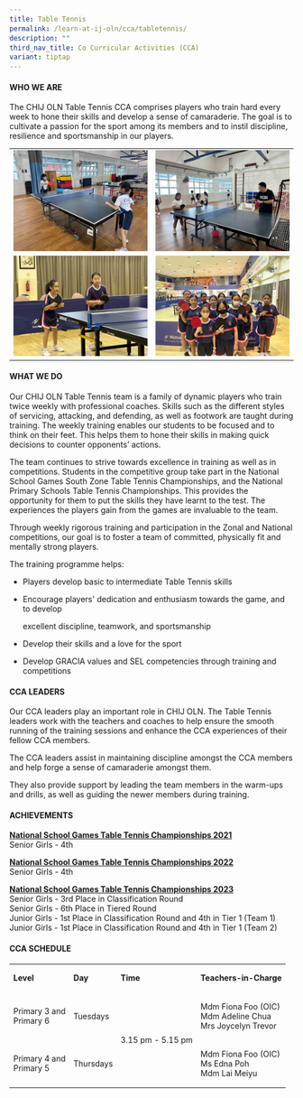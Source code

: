 ```yaml
---
title: Table Tennis
permalink: /learn-at-ij-oln/cca/tabletennis/
description: ""
third_nav_title: Co Curricular Activities (CCA)
variant: tiptap
---
```

<h4>WHO WE ARE</h4>
<p>The CHIJ OLN Table Tennis CCA comprises players who train hard every week
to hone their skills and develop a sense of camaraderie. The goal is to
cultivate a passion for the sport among its members and to instil discipline,
resilience and sportsmanship in our players.</p>
<table style="minWidth: 50px">
<colgroup>
<col>
<col>
</colgroup>
<tbody>
<tr>
<td rowspan="1" colspan="1">
<div class="isomer-image-wrapper">
<img style="width: 100%" height="auto" width="100%" alt="" src="/images/CCAPics/TableTennis1w.jpg">
</div>
</td>
<td rowspan="1" colspan="1">
<div class="isomer-image-wrapper">
<img style="width: 100%" height="auto" width="100%" alt="" src="/images/CCAPics/TableTennis2w.jpg">
</div>
</td>
</tr>
<tr>
<td rowspan="1" colspan="1">
<div class="isomer-image-wrapper">
<img style="width: 100%" height="auto" width="100%" alt="" src="/images/CCAPics/TableTennis3w.jpg">
</div>
</td>
<td rowspan="1" colspan="1">
<div class="isomer-image-wrapper">
<img style="width: 100%" height="auto" width="100%" alt="" src="/images/CCAPics/TableTennis4w.jpg">
</div>
</td>
</tr>
</tbody>
</table>
<h4>WHAT WE DO</h4>
<p>Our CHIJ OLN Table Tennis team is a family of dynamic players who train
twice weekly with professional coaches. Skills such as the different styles
of servicing, attacking, and defending, as well as footwork are taught
during training. The weekly training enables our students to be focused
and to think on their feet. This helps them to hone their skills in making
quick decisions to counter opponents’ actions.</p>
<p>The team continues to strive towards excellence in training as well as
in competitions. Students in the competitive group take part in the National
School Games South Zone Table Tennis Championships, and the National Primary
Schools Table Tennis Championships. This provides the opportunity for them
to put the skills they have learnt to the test. The experiences the players
gain from the games are invaluable to the team.</p>
<p>Through weekly rigorous training and participation in the Zonal and National
competitions, our goal is to foster a team of committed, physically fit
and mentally strong players.</p>
<p>The training programme helps:</p>
<ul data-tight="true" class="tight">
<li>
<p>Players develop basic to intermediate Table Tennis skills</p>
</li>
<li>
<p>Encourage players' dedication and enthusiasm towards the game, and to
develop</p>
<p>excellent discipline, teamwork, and sportsmanship</p>
</li>
<li>
<p>Develop their skills and a love for the sport</p>
</li>
<li>
<p>Develop GRACIA values and SEL competencies through training and competitions</p>
</li>
</ul>
<h4>CCA LEADERS</h4>
<p>Our CCA leaders play an important role in CHIJ OLN. The Table Tennis leaders
work with the teachers and coaches to help ensure the smooth running of
the training sessions and enhance the CCA experiences of their fellow CCA
members.</p>
<p>The CCA leaders assist in maintaining discipline amongst the CCA members
and help forge a sense of camaraderie amongst them.</p>
<p>They also provide support by leading the team members in the warm-ups
and drills, as well as guiding the newer members during training.</p>
<h4>ACHIEVEMENTS</h4>
<p><strong><u>National School Games Table Tennis Championships 2021</u></strong>
<br>Senior Girls - 4th</p>
<p><strong><u>National School Games Table Tennis Championships 2022</u></strong>
<br>Senior Girls - 4th</p>
<p><strong><u>National School Games Table Tennis Championships 2023</u></strong><u><br></u>Senior
Girls - 3rd Place in Classification Round
<br>Senior Girls - 6th Place in Tiered Round
<br>Junior Girls - 1st Place in Classification Round and 4th in Tier 1 (Team
1)
<br>Junior Girls - 1st Place in Classification Round and 4th in Tier 1 (Team
2)</p>
<h4>CCA SCHEDULE</h4>
<table style="minWidth: 100px">
<colgroup>
<col>
<col>
<col>
<col>
</colgroup>
<tbody>
<tr>
<td rowspan="1" colspan="1">
<p><strong>Level</strong>
</p>
</td>
<td rowspan="1" colspan="1">
<p><strong>Day</strong>
</p>
</td>
<td rowspan="1" colspan="1">
<p><strong>Time</strong>
</p>
</td>
<td rowspan="1" colspan="1">
<p><strong>Teachers-in-Charge</strong>
</p>
</td>
</tr>
<tr>
<td rowspan="1" colspan="1">
<p>Primary 3 and
<br>Primary 6</p>
</td>
<td rowspan="1" colspan="1">
<p>Tuesdays</p>
</td>
<td rowspan="2" colspan="1">
<p>3.15 pm - 5.15 pm</p>
</td>
<td rowspan="1" colspan="1">
<p>Mdm Fiona Foo (OIC)
<br>Mdm Adeline Chua
<br>Mrs Joycelyn Trevor</p>
</td>
</tr>
<tr>
<td rowspan="1" colspan="1">
<p>Primary 4 and
<br>Primary 5</p>
</td>
<td rowspan="1" colspan="1">
<p>Thursdays</p>
</td>
<td rowspan="1" colspan="1">
<p>Mdm Fiona Foo (OIC)
<br>Ms Edna Poh
<br>Mdm Lai Meiyu</p>
</td>
</tr>
</tbody>
</table>
<p></p>